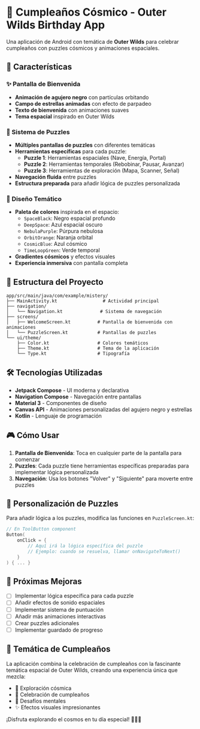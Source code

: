 # 🌌 Cumpleaños Cósmico - Outer Wilds Birthday App

Una aplicación de Android con temática de **Outer Wilds** para celebrar cumpleaños con puzzles cósmicos y animaciones espaciales.

## 📱 Características

### ✨ Pantalla de Bienvenida
- **Animación de agujero negro** con partículas orbitando
- **Campo de estrellas animadas** con efecto de parpadeo
- **Texto de bienvenida** con animaciones suaves
- **Tema espacial** inspirado en Outer Wilds

### 🧩 Sistema de Puzzles
- **Múltiples pantallas de puzzles** con diferentes temáticas
- **Herramientas específicas** para cada puzzle:
  - **Puzzle 1**: Herramientas espaciales (Nave, Energía, Portal)
  - **Puzzle 2**: Herramientas temporales (Rebobinar, Pausar, Avanzar)
  - **Puzzle 3**: Herramientas de exploración (Mapa, Scanner, Señal)
- **Navegación fluida** entre puzzles
- **Estructura preparada** para añadir lógica de puzzles personalizada

### 🎨 Diseño Temático
- **Paleta de colores** inspirada en el espacio:
  - `SpaceBlack`: Negro espacial profundo
  - `DeepSpace`: Azul espacial oscuro
  - `NebulaPurple`: Púrpura nebulosa
  - `OrbitOrange`: Naranja orbital
  - `CosmicBlue`: Azul cósmico
  - `TimeLoopGreen`: Verde temporal
- **Gradientes cósmicos** y efectos visuales
- **Experiencia inmersiva** con pantalla completa

## 📁 Estructura del Proyecto

```
app/src/main/java/com/example/mistery/
├── MainActivity.kt                 # Actividad principal
├── navigation/
│   └── Navigation.kt              # Sistema de navegación
├── screens/
│   ├── WelcomeScreen.kt          # Pantalla de bienvenida con animaciones
│   └── PuzzleScreen.kt           # Pantallas de puzzles
└── ui/theme/
    ├── Color.kt                  # Colores temáticos
    ├── Theme.kt                  # Tema de la aplicación
    └── Type.kt                   # Tipografía
```

## 🛠️ Tecnologías Utilizadas

- **Jetpack Compose** - UI moderna y declarativa
- **Navigation Compose** - Navegación entre pantallas
- **Material 3** - Componentes de diseño
- **Canvas API** - Animaciones personalizadas del agujero negro y estrellas
- **Kotlin** - Lenguaje de programación

## 🎮 Cómo Usar

1. **Pantalla de Bienvenida**: Toca en cualquier parte de la pantalla para comenzar
2. **Puzzles**: Cada puzzle tiene herramientas específicas preparadas para implementar lógica personalizada
3. **Navegación**: Usa los botones "Volver" y "Siguiente" para moverte entre puzzles

## 🔧 Personalización de Puzzles

Para añadir lógica a los puzzles, modifica las funciones en `PuzzleScreen.kt`:

```kotlin
// En ToolButton component
Button(
    onClick = { 
        // Aquí irá la lógica específica del puzzle
        // Ejemplo: cuando se resuelva, llamar onNavigateToNext()
    }
) { ... }
```

## 🚀 Próximas Mejoras

- [ ] Implementar lógica específica para cada puzzle
- [ ] Añadir efectos de sonido espaciales
- [ ] Implementar sistema de puntuación
- [ ] Añadir más animaciones interactivas
- [ ] Crear puzzles adicionales
- [ ] Implementar guardado de progreso

## 🎂 Temática de Cumpleaños

La aplicación combina la celebración de cumpleaños con la fascinante temática espacial de Outer Wilds, creando una experiencia única que mezcla:
- 🌌 Exploración cósmica
- 🎁 Celebración de cumpleaños  
- 🧩 Desafíos mentales
- ✨ Efectos visuales impresionantes

¡Disfruta explorando el cosmos en tu día especial! 🎉👨‍🚀
